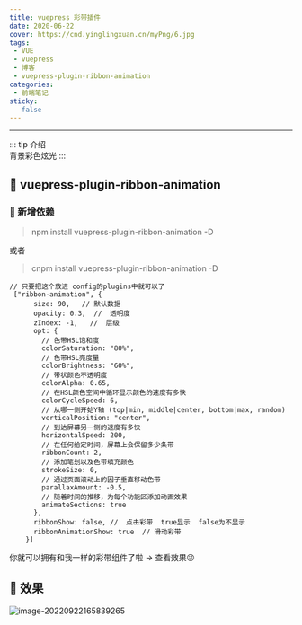 ```yaml
---
title: vuepress 彩带插件
date: 2020-06-22
cover: https://cnd.yinglingxuan.cn/myPng/6.jpg
tags:
 - VUE
 - vuepress
 - 博客
 - vuepress-plugin-ribbon-animation
categories: 
 - 前端笔记
sticky: 
   false
---
```

---

::: tip 介绍<br>
  背景彩色炫光
:::

<!-- more -->

## :flags:  vuepress-plugin-ribbon-animation

### 📎 新增依赖
> npm install vuepress-plugin-ribbon-animation -D

或者

>cnpm install vuepress-plugin-ribbon-animation -D


```vue
// 只要把这个放进 config的plugins中就可以了
 ["ribbon-animation", {
      size: 90,   // 默认数据
      opacity: 0.3,  //  透明度
      zIndex: -1,   //  层级
      opt: {
        // 色带HSL饱和度
        colorSaturation: "80%",
        // 色带HSL亮度量
        colorBrightness: "60%",
        // 带状颜色不透明度
        colorAlpha: 0.65,
        // 在HSL颜色空间中循环显示颜色的速度有多快
        colorCycleSpeed: 6,
        // 从哪一侧开始Y轴 (top|min, middle|center, bottom|max, random)
        verticalPosition: "center",
        // 到达屏幕另一侧的速度有多快
        horizontalSpeed: 200,
        // 在任何给定时间，屏幕上会保留多少条带
        ribbonCount: 2,
        // 添加笔划以及色带填充颜色
        strokeSize: 0,
        // 通过页面滚动上的因子垂直移动色带
        parallaxAmount: -0.5,
        // 随着时间的推移，为每个功能区添加动画效果
        animateSections: true
      },
      ribbonShow: false, //  点击彩带  true显示  false为不显示
      ribbonAnimationShow: true  // 滑动彩带
    }]
```
你就可以拥有和我一样的彩带组件了啦 -> 查看效果:stuck_out_tongue_winking_eye:

## :flags: 效果

![image-20220922165839265](https://cnd.yinglingxuan.cn/myPng/image-20220922165839265.png)